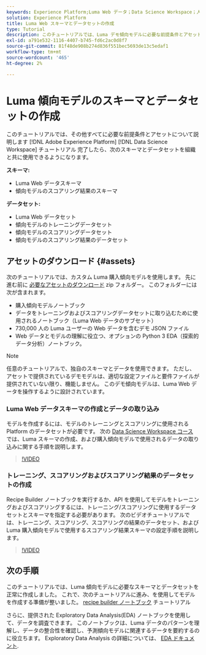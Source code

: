 ```yaml
---
keywords: Experience Platform;Luma Web データ；Data Science Workspace；人気の高いトピック；レシピ；デモデータ；デモ Web データ；Luma データ
solution: Experience Platform
title: Luma Web スキーマとデータセットの作成
type: Tutorial
description: このチュートリアルでは、Luma デモ傾向モデルに必要な前提条件とアセットについて説明します。
exl-id: a791e532-1116-4407-b745-fd6c2ac0d8f7
source-git-commit: 81f48de908b274d836f551bec5693de13c5edaf1
workflow-type: tm+mt
source-wordcount: '465'
ht-degree: 2%

---
```


# Luma 傾向モデルのスキーマとデータセットの作成

このチュートリアルでは、その他すべてに必要な前提条件とアセットについて説明します [!DNL Adobe Experience Platform] [!DNL Data Science Workspace] チュートリアル 完了したら、次のスキーマとデータセットを組織と共に使用できるようになります。

**スキーマ:**

- Luma Web データスキーマ
- 傾向モデルのスコアリング結果のスキーマ

**データセット:**

- Luma Web データセット
- 傾向モデルのトレーニングデータセット
- 傾向モデルのスコアリングデータセット
- 傾向モデルのスコアリング結果のデータセット

## アセットのダウンロード {#assets}

次のチュートリアルでは、カスタム Luma 購入傾向モデルを使用します。 先に進む前に [必要なアセットのダウンロード](https://experienceleague.adobe.com/docs/platform-learn/assets/DSW-course-sample-assets.zip?lang=en) zip フォルダー。 このフォルダーには次が含まれます。

- 購入傾向モデルノートブック
- データをトレーニングおよびスコアリングデータセットに取り込むために使用されるノートブック（Luma Web データのサブセット）
- 730,000 人の Luma ユーザーの Web データを含むデモ JSON ファイル
- Web データとモデルの理解に役立つ、オプションの Python 3 EDA（探索的データ分析）ノートブック。

>[!NOTE]
>
> 任意のチュートリアルで、独自のスキーマとデータを使用できます。 ただし、アセットで提供されているデモモデルは、適切な設定ファイルと要件ファイルが提供されていない限り、機能しません。 このデモ傾向モデルは、Luma Web データを操作するように設計されています。

### Luma Web データスキーマの作成とデータの取り込み

モデルを作成するには、モデルのトレーニングとスコアリングに使用される Platform のデータセットが必要です。 次の [Data Science Workspace コース](https://experienceleague.adobe.com/?recommended=ExperiencePlatform-U-1-2021.1.dsw&amp;lang=ja) では、Luma スキーマの作成、および購入傾向モデルで使用されるデータの取り込みに関する手順を説明します。

>[!VIDEO](https://video.tv.adobe.com/v/333312)

### トレーニング、スコアリングおよびスコアリング結果のデータセットの作成

Recipe Builder ノートブックを実行するか、API を使用してモデルをトレーニングおよびスコアリングするには、トレーニング/スコアリングに使用するデータセットとスキーマを指定する必要があります。 次のビデオチュートリアルでは、トレーニング、スコアリング、スコアリングの結果のデータセット、および Luma 購入傾向モデルで使用するスコアリング結果スキーマの設定手順を説明します。

>[!VIDEO](https://video.tv.adobe.com/v/333426)

## 次の手順

このチュートリアルでは、Luma 傾向モデルに必要なスキーマとデータセットを正常に作成しました。 これで、次のチュートリアルに進み、を使用してモデルを作成する準備が整いました。 [recipe builder ノートブック](../jupyterlab/create-a-model.md) チュートリアル

さらに、提供された Exploratory Data Analysis(EDA) ノートブックを使用して、データを調査できます。 このノートブックは、Luma データのパターンを理解し、データの整合性を確認し、予測傾向モデルに関連するデータを要約するのに役立ちます。 Exploratory Data Analysis の詳細については、 [EDA ドキュメント](../jupyterlab/eda-notebook.md).
